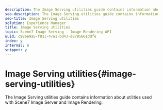 ```yaml
---
description: The Image Serving utilities guide contains information about utilities used with Scene7 Image Server and Image Rendering.
seo-description: The Image Serving utilities guide contains information about utilities used with Scene7 Image Server and Image Rendering.
seo-title: Image Serving utilities
solution: Experience Manager
title: Image Serving utilities
topic: Scene7 Image Serving - Image Rendering API
uuid: c986e9a5-f813-47e1-bd43-d8795661ddfe
index: y
internal: n
snippet: y
---
```


# Image Serving utilities{#image-serving-utilities}

The Image Serving utilities guide contains information about utilities used with Scene7 Image Server and Image Rendering.

